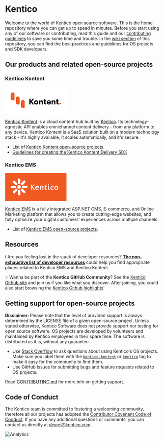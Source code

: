 # Kentico

Welcome to the world of Kentico open source software. This is the home repository where you can get up to speed in minutes. Before you start using any of our software or contributing, read this guide and our [contributing guidelines](https://github.com/Kentico/Home/blob/master/CONTRIBUTING.md) to save you some time and trouble. In the [wiki section](https://github.com/Kentico/Home/wiki) of this repository, you can find the best practices and guidelines for OS projects and SDK developers. 

## Our products and related open-source projects
### Kentico Kontent
![Kentico Kontent logo](/images/kk-logo-hor-color-pos-sz-rgb.png)

[Kentico Kontent](https://kontent.ai/) is a cloud content hub built by [Kentico](https://www.kentico.com/). Its technology-agnostic API enables omnichannel content delivery - from any platform to any device. Kentico Kontent is a SaaS solution built on a modern technology stack - it's highly available, it scales automatically, and it's secure.

* List of [Kentico Kontent open-source projects](https://github.com/topics/kentico-kontent).
* [Guidelines for creating the Kentico Kontent Delivery SDK](https://github.com/Kentico/Home/wiki/Guidelines-for-SDK-developers)


### Kentico EMS
![Kentico EMS logo](/images/kentico_rgb_small_200px.png)

[Kentico EMS](https://www.kentico.com/) is a fully integrated ASP.NET CMS, E-commerce, and Online Marketing platform that allows you to create cutting-edge websites, and fully optimize your digital customers’ experiences across multiple channels.

* List of [Kentico EMS open-source projects](https://github.com/topics/kentico-ems).

## Resources

ℹ️ Are you feeling lost in the stack of developer resources? 
[**The non-exhaustive list of developer resources**](/RESOURCES.md) could help you find appropriate places related to Kentico EMS and Kentico Kontent.

💡 Wanna be part of the **Kentico GitHub Community**? See the [Kentico Github site](https://kentico.github.io) and join us if you like what you discover. After joining, you could also start browsing the [Kentico Github highlights](https://github.com/orgs/Kentico/teams/global-collaborators)!

## Getting support for open-source projects

**Disclaimer:** Please note that the level of provided support is always determined by the LICENSE file of a given open-source project. Unless stated otherwise, Kentico Software does not provide support nor testing for open source software. OS projects are developed by volunteers and maintained by Kentico employees in their spare time. The software is distributed as it is, without any guarantee.

- Use [Stack Overflow](https://stackoverflow.com/) to ask questions about using Kentico's OS projects. Make sure you label them with the [`kentico-kontent`](https://stackoverflow.com/questions/ask?tags=kentico-kontent) or [`kentico`](https://stackoverflow.com/questions/ask?tags=kentico) tag to make it easy for the community to find them.
- Use GitHub Issues for submitting bugs and feature requests related to OS projects.

Read [CONTRIBUTING.md](https://github.com/Kentico/Home/blob/master/CONTRIBUTING.md#where-to-get-support) for more info on getting support.

## Code of Conduct

The Kentico team is committed to fostering a welcoming community, therefore all our projects has adopted the [Contributor Covenant Code of Conduct](https://github.com/Kentico/Home/blob/master/CODE_OF_CONDUCT.md). If you have any additional questions or comments, you can contact us directly at devrel@kentico.com.

![Analytics](https://kentico-ga-beacon.azurewebsites.net/api/UA-69014260-4/Kentico/Home?pixel)
